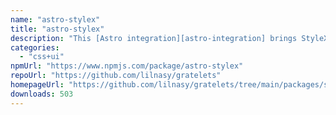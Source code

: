 ```yaml
---
name: "astro-stylex"
title: "astro-stylex"
description: "This [Astro integration][astro-integration] brings StyleX's CSS compiler to every .astro file and framework component in your project."
categories:
  - "css+ui"
npmUrl: "https://www.npmjs.com/package/astro-stylex"
repoUrl: "https://github.com/lilnasy/gratelets"
homepageUrl: "https://github.com/lilnasy/gratelets/tree/main/packages/stylex"
downloads: 503
---
```

